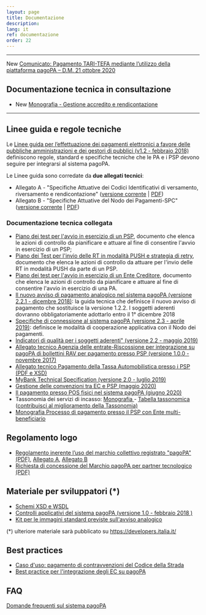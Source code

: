 ```yaml
---
layout: page
title: Documentazione
description:
lang: it
ref: documentazione
order: 22
---
```


---

<span class="badge badge-secondary">New</span> [Comunicato: Pagamento TARI-TEFA mediante l’utilizzo della piattaforma pagoPA – D.M. 21 ottobre 2020](/it/pagopa/documentazione/comunicato-tari-tefa)

## Documentazione tecnica in consultazione

- <span class="badge badge-secondary">New</span> [Monografia - Gestione accredito e rendicontazione](https://docs.google.com/document/d/102dSzWOALRqQEkiccilUFV02cSwRf8ZvzsI__zgSoM0/edit?usp=sharing)

<!--
Al momento non è presente documentazione in consultazione.
-->

---

## Linee guida e regole tecniche

Le <a href="https://www.gazzettaufficiale.it/eli/id/2018/07/03/18A04494/sg" target="_blank">Linee guida per l’effettuazione dei pagamenti elettronici a favore delle pubbliche amministrazioni e dei gestori di pubblici (v1.2 - febbraio 2018)</a> definiscono regole, standard e specifiche tecniche che le PA e i PSP devono seguire per integrarsi al sistema pagoPA.

Le Linee guida sono corredate da **due allegati tecnici**:

- Allegato A - "Specifiche Attuative dei Codici Identificativi di versamento, riversamento e rendicontazione" ([versione corrente](https://docs.italia.it/italia/pagopa/pagopa-codici-docs/it/stabile/) \| [PDF](https://docs.italia.it/projects/pagopa-codici-docs/downloads/pdf/stabile/))
- Allegato B - "Specifiche Attuative del Nodo dei Pagamenti-SPC" ([versione corrente](https://docs.italia.it/italia/pagopa/pagopa-specifichepagamenti-docs/it/v2.4.0/index.html) \| [PDF](https://docs.italia.it/projects/pagopa-specifichepagamenti-docs/downloads/pdf/v2.4.0/))

### Documentazione tecnica collegata

- [Piano dei test per l'avvio in esercizio di un PSP](https://github.com/italia/lg-pagopa-docs/blob/master/documentazione_tecnica_collegata/psp/Piano_test_PSP.docx), documento che elenca le azioni di controllo da pianificare e attuare al fine di consentire l'avvio in esercizio di un PSP;
- [Piano dei Test per l'invio delle RT in modalità PUSH e strategia di retry](https://github.com/italia/lg-pagopa-docs/blob/master/documentazione_tecnica_collegata/psp/Piano_test_RT_PUSH_PSP_v1.1.docx), documento che elenca le azioni di controllo da attuare per l'invio delle RT in modalità PUSH da parte di un PSP.
- [Piano dei test per l'avvio in esercizio di un Ente Creditore](https://github.com/pagopa/lg-pagopa-docs/raw/master/documentazione_tecnica_collegata/adesione/Piano_test_EC.docx), documento che elenca le azioni di controllo da pianificare e attuare al fine di consentire l'avvio in esercizio di una PA.
- [Il nuovo avviso di pagamento analogico nel sistema pagoPA (versione 2.2.1 - dicembre 2018)](https://github.com/italia/lg-pagopa-docs/blob/master/documentazione_tecnica_collegata/documentazione_collegata/guidatecnica_avvisoanalogico_v2.2.1_con_alleg.pdf): la guida tecnica che definisce il nuovo avviso di pagamento che sostituisce la versione 1.2.2. I soggetti aderenti dovranno obbligatoriamente adottarlo entro il 1° dicembre 2018
- [Specifiche di connessione al sistema pagoPA (versione 2.3 - aprile 2019)](https://github.com/italia/lg-pagopa-docs/blob/master/documentazione_tecnica_collegata/documentazione_collegata/Sistema_pagoPA_-_Specifiche%20connessione_2.3.pdf): definisce le modalità di cooperazione applicativa con il Nodo dei pagamenti.
- [Indicatori di qualità per i soggetti aderenti" (versione 2.2 - maggio 2019)](https://github.com/italia/lg-pagopa-docs/blob/master/documentazione_tecnica_collegata/documentazione_collegata/SLA_aderente_2.2.pdf)
- [Allegato tecnico Agenzia delle entrate-Riscossione per integrazione su pagoPA di bollettini RAV per pagamento presso PSP (versione 1.0.0 - novembre 2017)](https://github.com/italia/lg-pagopa-docs/blob/master/documentazione_tecnica_collegata/documentazione_collegata/agengiaentraterisc_rav_psp.pdf)
- [Allegato tecnico Pagamento della Tassa Automobilistica presso i PSP (PDF e XSD)](https://github.com/italia/lg-pagopa-docs/blob/master/documentazione_tecnica_collegata/documentazione_collegata/bollo_auto_mod_4_0.zip)
- [MyBank Technical Specification (versione 2.0 - luglio 2019)](https://docs.google.com/document/d/1M5OEfN5RZSfBSKRuhYWX3WZkWVcivD4WpRxsjwyEUzE/view)
- [Gestione delle convenzioni tra EC e PSP (maggio 2020)](https://docs.google.com/document/d/1nn3Tkifkwog5KYfozyix7iN0V3DjeeeVIKkJ1tMcB_c/view)
- [Il pagamento presso POS fisici nel sistema pagoPA (giugno 2020)](https://docs.google.com/document/d/1BOG-OBQm7WMXyfpyPlfRc8ZhbxFJmt-3H7INMqG_oVY/view)
- Tassonomia dei servizi di incasso: [Monografia ](https://docs.google.com/document/d/1OawsOwvMOxgLGB3KXNeqJTxrX2XYD7q0HZ8RNrZdimg/view) - [Tabella tassonomica](https://drive.google.com/file/d/13xOd__Qd4pwKHr3wjE-73NAB2O7UKmIt/view) ([contribuisci al miglioramento della Tassonomia)](https://survey-enticreditori.pagopa.it/238313)
- [Monografia Processo di pagamento presso il PSP con Ente multi-beneficiario](https://docs.google.com/document/d/1qmQ12SfkhjJGss--d5mQwqrcMCb9pF4JHj-k8w8X9jM/view)

## Regolamento logo

- [Regolamento inerente l’uso del marchio collettivo registrato "pagoPA" (PDF)](https://github.com/italia/lg-pagopa-docs/blob/master/documentazione_tecnica_collegata/regolamento_logo/regolamento_uso_marchio_pagopa_2018_0_0.pdf), [Allegato A](https://github.com/italia/lg-pagopa-docs/blob/master/documentazione_tecnica_collegata/regolamento_logo/all_a_brandguidelines_0_0.pdf), [Allegato B](https://github.com/italia/lg-pagopa-docs/blob/master/documentazione_tecnica_collegata/regolamento_logo/brandguidelines_v_2_1.pdf)
- [Richiesta di concessione del Marchio pagoPA per partner tecnologico (PDF)](https://github.com/italia/lg-pagopa-docs/blob/master/documentazione_tecnica_collegata/regolamento_logo/richiesta_concessione_in_uso_marchio_pagopa_per_partner_tecnologico.pdf)

## Materiale per sviluppatori (\*)

- [Schemi XSD e WSDL](https://github.com/italia/pagopa-specifichepagamenti-schemi)
- [Controlli applicativi del sistema pagoPA (versione 1.0 - febbraio 2018 )](https://github.com/pagopa/lg-pagopa-docs/blob/master/documentazione_tecnica_collegata/materiale_sviluppatori/elenco_controlli_nodo_2_1_new.pdf)
- [Kit per le immagini standard previste sull'avviso analogico](https://github.com/italia/lg-pagopa-docs/blob/master/documentazione_tecnica_collegata/materiale_sviluppatori/avviso-pagopa-assets.zip)

(\*) ulteriore materiale sarà pubblicato su <https://developers.italia.it/>

## Best practices

- [Caso d'uso: pagamento di contravvenzioni del Codice della Strada](https://github.com/italia/lg-pagopa-docs/blob/master/documentazione_tecnica_collegata/best_practices/multe_con_preavviso_agid.pdf)
- [Best practice per l'integrazione degli EC su pagoPA](https://pagopa.github.io/pagopa-toolkit-os-best-practice/)

## FAQ

[Domande frequenti sul sistema pagoPA](https://docs.italia.it/italia/pagopa/pagopa-docs-faq/it/stabile/index.html)
